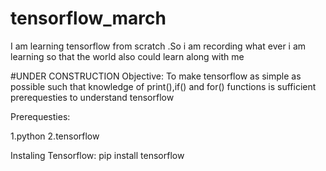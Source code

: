 # tensorflow_march
I am learning tensorflow from scratch .So i am recording what ever i am learning so that the world also could learn along with me

#UNDER CONSTRUCTION
Objective:
To make tensorflow as simple as possible such that knowledge of print(),if() and for() functions is sufficient prerequesties to understand tensorflow

Prerequesties:

1.python 
2.tensorflow


Instaling Tensorflow:
pip install tensorflow

